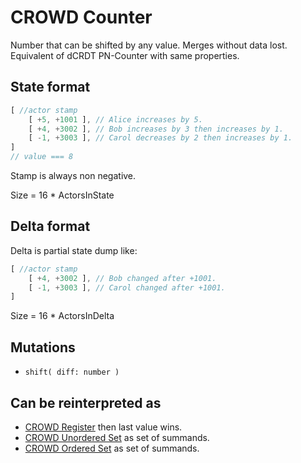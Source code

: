 # CROWD Counter

Number that can be shifted by any value. Merges without data lost. Equivalent of dCRDT PN-Counter with same properties.

## State format

```javascript
[ //actor stamp
	[ +5, +1001 ], // Alice increases by 5.
	[ +4, +3002 ], // Bob increases by 3 then increases by 1.
	[ -1, +3003 ], // Carol decreases by 2 then increases by 1.
]
// value === 8
```

Stamp is always non negative.

Size = 16 * ActorsInState

## Delta format

Delta is partial state dump like:

```javascript
[ //actor stamp
	[ +4, +3002 ], // Bob changed after +1001.
	[ -1, +3003 ], // Carol changed after +1001.
]
```

Size = 16 * ActorsInDelta

## Mutations

- `shift( diff: number )`

## Can be reinterpreted as

- [CROWD Register](../reg) then last value wins.
- [CROWD Unordered Set](./set) as set of summands.
- [CROWD Ordered Set](./list) as set of summands.
